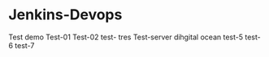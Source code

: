 # Jenkins-Devops
Test demo
Test-01
Test-02
test- tres
Test-server dihgital ocean
test-5
test-6
test-7
